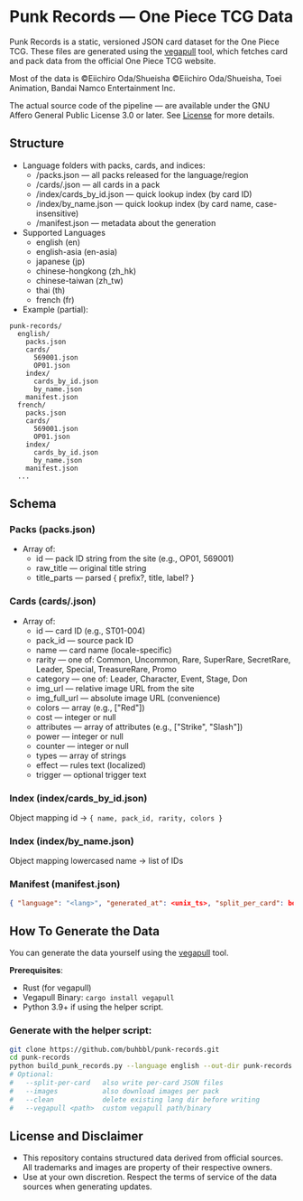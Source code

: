 # Punk Records — One Piece TCG Data

Punk Records is a static, versioned JSON card dataset for the One Piece TCG. These files are generated using the [vegapull](https://github.com/Coko7/vegapull) tool, which fetches card and pack data from the official One Piece TCG website.

Most of the data is ©Eiichiro Oda/Shueisha ©Eiichiro Oda/Shueisha, Toei Animation, Bandai Namco Entertainment Inc.

The actual source code of the pipeline — are available under the GNU Affero General Public License 3.0 or later. See [License](LICENSE) for more details.

## Structure

- Language folders with packs, cards, and indices:
    - <lang>/packs.json — all packs released for the language/region
    - <lang>/cards/<pack-id>.json — all cards in a pack
    - <lang>/index/cards_by_id.json — quick lookup index (by card ID)
    - <lang>/index/by_name.json — quick lookup index (by card name, case-insensitive)
    - <lang>/manifest.json — metadata about the generation
- Supported Languages
  - english (en)
  - english-asia (en-asia)
  - japanese (jp)
  - chinese-hongkong (zh_hk)
  - chinese-taiwan (zh_tw)
  - thai (th)
  - french (fr)
- Example (partial):

```
punk-records/
  english/
    packs.json
    cards/
      569001.json
      OP01.json
    index/
      cards_by_id.json
      by_name.json
    manifest.json
  french/
    packs.json
    cards/
      569001.json
      OP01.json
    index/
      cards_by_id.json
      by_name.json
    manifest.json
  ...
```

## Schema

### Packs (packs.json)

- Array of:
  - id — pack ID string from the site (e.g., OP01, 569001)
  - raw_title — original title string
  - title_parts — parsed { prefix?, title, label? }

### Cards (cards/<pack-id>.json)

- Array of:
  - id — card ID (e.g., ST01-004)
  - pack_id — source pack ID
  - name — card name (locale-specific)
  - rarity — one of: Common, Uncommon, Rare, SuperRare, SecretRare, Leader, Special, TreasureRare, Promo
  - category — one of: Leader, Character, Event, Stage, Don
  - img_url — relative image URL from the site
  - img_full_url — absolute image URL (convenience)
  - colors — array (e.g., ["Red"])
  - cost — integer or null
  - attributes — array of attributes (e.g., ["Strike", "Slash"])
  - power — integer or null
  - counter — integer or null
  - types — array of strings
  - effect — rules text (localized)
  - trigger — optional trigger text

### Index (index/cards_by_id.json)

Object mapping id -> `{ name, pack_id, rarity, colors }`

### Index (index/by_name.json)

Object mapping lowercased name -> list of IDs

### Manifest (manifest.json)

```JSON
{ "language": "<lang>", "generated_at": <unix_ts>, "split_per_card": bool, "images": bool, "source": "vegapull", "version": "1" }
```

## How To Generate the Data

You can generate the data yourself using the [vegapull](https://github.com/Coko7/vegapull) tool.

**Prerequisites**:
  - Rust (for vegapull)
  - Vegapull Binary: `cargo install vegapull`
  - Python 3.9+ if using the helper script.

### Generate with the helper script:

```bash
git clone https://github.com/buhbbl/punk-records.git
cd punk-records
python build_punk_records.py --language english --out-dir punk-records
# Optional:
#   --split-per-card   also write per-card JSON files
#   --images           also download images per pack
#   --clean            delete existing lang dir before writing
#   --vegapull <path>  custom vegapull path/binary
```

## License and Disclaimer
- This repository contains structured data derived from official sources. All trademarks and images are property of their respective owners.
- Use at your own discretion. Respect the terms of service of the data sources when generating updates.